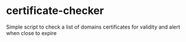 # certificate-checker
Simple script to check a list of domains certificates for validity and alert when close to expire
